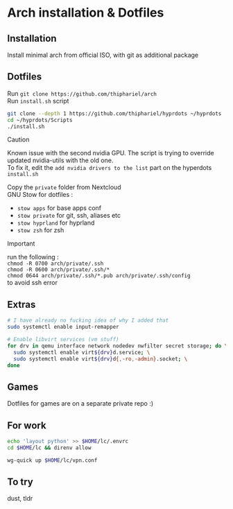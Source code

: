 # Arch installation & Dotfiles

## Installation

Install minimal arch from official ISO, with git as additional package

## Dotfiles

Run `git clone https://github.com/thiphariel/arch`\
Run `install.sh` script
```bash
git clone --depth 1 https://github.com/thiphariel/hyprdots ~/hyprdots
cd ~/hyprdots/Scripts
./install.sh
```
> [!CAUTION]
> Known issue with the second nvidia GPU. The script is trying to override updated nvidia-utils with the old one.\
> To fix it, edit the `add nvidia drivers to the list` part on the hyperdots `install.sh`

Copy the `private` folder from Nextcloud\
GNU Stow for dotfiles :
- `stow apps` for base apps conf
- `stow private` for git, ssh, aliases etc
- `stow hyprland` for hyprland
- `stow zsh` for zsh

> [!IMPORTANT]
> run the following :\
> `chmod -R 0700 arch/private/.ssh`\
> `chmod -R 0600 arch/private/.ssh/*`\
> `chmod 0644 arch/private/.ssh/*.pub arch/private/.ssh/config`\
> to avoid ssh error

## Extras

```bash
# I have already no fucking idea of why I added that
sudo systemctl enable input-remapper
```
```bash
# Enable libvirt services (vm stuff)
for drv in qemu interface network nodedev nwfilter secret storage; do \
  sudo systemctl enable virt${drv}d.service; \
  sudo systemctl enable virt${drv}d{,-ro,-admin}.socket; \
done
```

## Games

Dotfiles for games are on a separate private repo :)

## For work

```bash
echo 'layout python' >> $HOME/lc/.envrc
cd $HOME/lc && direnv allow
```
```bash
wg-quick up $HOME/lc/vpn.conf
```

## To try
dust, tldr
